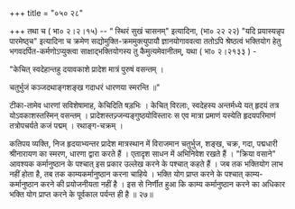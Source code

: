 +++
title = "०५० २८"

+++
तथा च ( भा० २।२।१५) -- “ स्थिरं सुखं चासनम्" इत्यादिना, (भा० २२ २२) "यदि प्रयास्यन्नृप पारमेष्ठ्च" इत्यादिना च क्रमेण सद्योमुक्ति-क्रममुक्त्युपायौ ज्ञानयोगाववत्वा ततोऽपि श्रेष्ठत्वं भक्तियोग हेतु भगवदर्पित-कर्मणोऽप्युक्त्वा साक्षाद्भक्तियोगस्य तु कैमुत्यमेवानीतम्, यथा ( भा० २।२१३३ ) - 

"केचित् स्वदेहान्तहु दयावकाशे प्रादेश मात्रं पुरुषं वसन्तम् । 

चतुर्भुजं कञ्जदथाङ्गशङ्ख गदाधरं धारणया स्मरन्ति ॥" 

टीका-तामेव धारणां सविशेषामाह, केचिदिति षड़भिः । केचित् विरलाः, स्वदेहस्य अन्तर्मध्ये यत् हृदयं तत्र योऽवकाशस्तस्मिन् वसन्तम् । प्रादेशस्तज्र्जन्यङ्गुष्ठयोविस्तारः स एव मात्रा प्रमाणं यस्येति हृदयपरिमाणं तत्रोपचर्यते कजं पद्मम् । रथाङ्ग-चक्रम् । 

कतिपय व्यक्ति, निज हृदयाभ्यन्तर प्रादेश मात्रस्थान में विराजमान चतुर्भुज, शङ्ख, चक्र, गदा, पद्मधारी श्रीनारायण का स्मरण, धारणा द्वारा करते हैं । एतादृश साधन में अभिनिवेश रखते हैं । "क्रिया वसाने" आवश्यक कर्मानुष्ठान के पश्चात् इस प्रकार उल्लेख करने के पश्चात् कहते हैं । जब तक भक्तियोग लाभ नहीं होता है, तब तक काम्यकर्मानुष्ठान करना चाहिये । भक्ति योग प्राप्त करने के पश्चात् काम्य- कर्मानुष्ठान करने की प्रयोजनीयता नहीं है । इस से निर्णीत हुआ कि काम्य कर्मानुष्ठान करने का अधिकार भक्ति योग प्राप्त करने के पूर्वकाल पर्यन्त ही है ॥ २७॥ 
